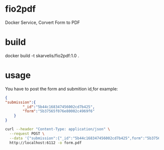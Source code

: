 # fio2pdf
Docker Service, Corvert Form to PDF

# build

docker build -t skarvelis/fio2pdf:1.0 .


# usage 
You have to post the form and submition id,for  example:

```json
{
"submission":{
        "_id":"5b44c168347456002cd7b425",
        "form":"5b37565f076e80002c4969f6"
    }
} 

```

```bash
curl --header "Content-Type: application/json" \
  --request POST \
  --data '{"submission":{"_id":"5b44c168347456002cd7b425",form":"5b37565f076e80002c4969f6"}}' \
  http://localhost:6112 -o form.pdf 
```

